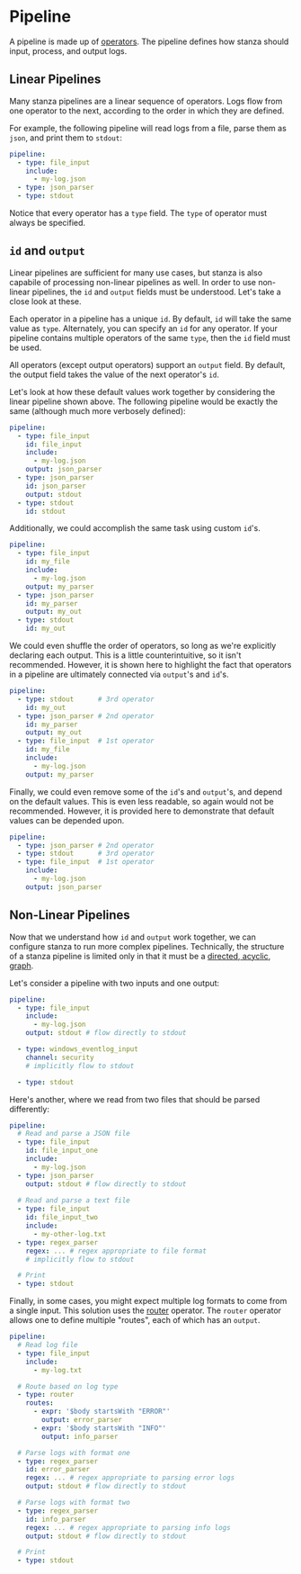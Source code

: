 # Pipeline

A pipeline is made up of [operators](/docs/operators/README.md). The pipeline defines how stanza should input, process, and output logs. 


## Linear Pipelines

Many stanza pipelines are a linear sequence of operators. Logs flow from one operator to the next, according to the order in which they are defined.

For example, the following pipeline will read logs from a file, parse them as `json`, and print them to `stdout`:
```yaml
pipeline:
  - type: file_input
    include: 
      - my-log.json
  - type: json_parser
  - type: stdout
```

Notice that every operator has a `type` field. The `type` of operator must always be specified.


## `id` and `output`

Linear pipelines are sufficient for many use cases, but stanza is also capabile of processing non-linear pipelines as well. In order to use non-linear pipelines, the `id` and `output` fields must be understood. Let's take a close look at these.

Each operator in a pipeline has a unique `id`. By default, `id` will take the same value as `type`. Alternately, you can specify an `id` for any operator. If your pipeline contains multiple operators of the same `type`, then the `id` field must be used.

All operators (except output operators) support an `output` field. By default, the output field takes the value of the next operator's `id`.

Let's look at how these default values work together by considering the linear pipeline shown above. The following pipeline would be exactly the same (although much more verbosely defined):

```yaml
pipeline:
  - type: file_input 
    id: file_input
    include: 
      - my-log.json
    output: json_parser
  - type: json_parser
    id: json_parser
    output: stdout
  - type: stdout
    id: stdout
```

Additionally, we could accomplish the same task using custom `id`'s.

```yaml
pipeline:
  - type: file_input
    id: my_file
    include: 
      - my-log.json
    output: my_parser
  - type: json_parser
    id: my_parser
    output: my_out
  - type: stdout
    id: my_out
```

We could even shuffle the order of operators, so long as we're explicitly declaring each output. This is a little counterintuitive, so it isn't recommended. However, it is shown here to highlight the fact that operators in a pipeline are ultimately connected via `output`'s and `id`'s.

```yaml
pipeline:
  - type: stdout      # 3rd operator
    id: my_out
  - type: json_parser # 2nd operator
    id: my_parser
    output: my_out
  - type: file_input  # 1st operator
    id: my_file
    include: 
      - my-log.json
    output: my_parser
```

Finally, we could even remove some of the `id`'s and `output`'s, and depend on the default values. This is even less readable, so again would not be recommended. However, it is provided here to demonstrate that default values can be depended upon.

```yaml
pipeline:
  - type: json_parser # 2nd operator
  - type: stdout      # 3rd operator
  - type: file_input  # 1st operator
    include: 
      - my-log.json
    output: json_parser
```

## Non-Linear Pipelines

Now that we understand how `id` and `output` work together, we can configure stanza to run more complex pipelines. Technically, the structure of a stanza pipeline is limited only in that it must be a [directed, acyclic, graph](https://en.wikipedia.org/wiki/Directed_acyclic_graph).

Let's consider a pipeline with two inputs and one output:
```yaml
pipeline:
  - type: file_input
    include: 
      - my-log.json
    output: stdout # flow directly to stdout

  - type: windows_eventlog_input
    channel: security
    # implicitly flow to stdout

  - type: stdout
```

Here's another, where we read from two files that should be parsed differently:
```yaml
pipeline:
  # Read and parse a JSON file
  - type: file_input
    id: file_input_one
    include: 
      - my-log.json
  - type: json_parser
    output: stdout # flow directly to stdout
  
  # Read and parse a text file
  - type: file_input
    id: file_input_two
    include: 
      - my-other-log.txt
  - type: regex_parser
    regex: ... # regex appropriate to file format
    # implicitly flow to stdout

  # Print
  - type: stdout
```

Finally, in some cases, you might expect multiple log formats to come from a single input. This solution uses the [router](/docs/operators/router.md) operator. The `router` operator allows one to define multiple "routes", each of which has an `output`.


```yaml
pipeline:
  # Read log file
  - type: file_input
    include: 
      - my-log.txt

  # Route based on log type
  - type: router
    routes:
      - expr: '$body startsWith "ERROR"'
        output: error_parser
      - expr: '$body startsWith "INFO"'
        output: info_parser

  # Parse logs with format one
  - type: regex_parser
    id: error_parser
    regex: ... # regex appropriate to parsing error logs
    output: stdout # flow directly to stdout

  # Parse logs with format two
  - type: regex_parser
    id: info_parser
    regex: ... # regex appropriate to parsing info logs
    output: stdout # flow directly to stdout

  # Print
  - type: stdout
```